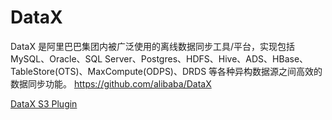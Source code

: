 # DataX
DataX 是阿里巴巴集团内被广泛使用的离线数据同步工具/平台，实现包括 MySQL、Oracle、SQL Server、Postgres、HDFS、Hive、ADS、HBase、TableStore(OTS)、MaxCompute(ODPS)、DRDS 等各种异构数据源之间高效的数据同步功能。
https://github.com/alibaba/DataX

[DataX S3 Plugin](https://github.com/crazyoyo/DataXS3Plugin)